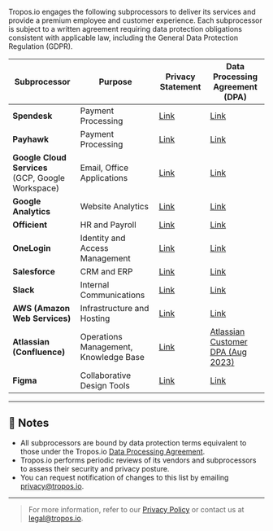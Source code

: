 
Tropos.io engages the following subprocessors to deliver its services and provide a premium employee and customer experience. Each subprocessor is subject to a written agreement requiring data protection obligations consistent with applicable law, including the General Data Protection Regulation (GDPR).


| Subprocessor | Purpose | Privacy Statement | Data Processing Agreement (DPA) |
|-------------|---------|-------------------|---------------------------------|
| **Spendesk** | Payment Processing | [Link](#) | [Link](#) |
| **Payhawk** | Payment Processing | [Link](#) | [Link](#) |
| **Google Cloud Services**<br/>(GCP, Google Workspace) | Email, Office Applications | [Link](#) | [Link](#) |
| **Google Analytics** | Website Analytics | [Link](#) | [Link](#) |
| **Officient** | HR and Payroll | [Link](#) | [Link](#) |
| **OneLogin** | Identity and Access Management | [Link](#) | [Link](#) |
| **Salesforce** | CRM and ERP | [Link](#) | [Link](#) |
| **Slack** | Internal Communications | [Link](#) | [Link](#) |
| **AWS (Amazon Web Services)** | Infrastructure and Hosting | [Link](#) | [Link](#) |
| **Atlassian (Confluence)** | Operations Management, Knowledge Base | [Link](#) | [Atlassian Customer DPA (Aug 2023)](./Atlassian_Customer_DPA_Aug_2023.pdf) |
| **Figma** | Collaborative Design Tools | [Link](#) | [Link](#) |

---

## 📌 Notes

- All subprocessors are bound by data protection terms equivalent to those under the Tropos.io [Data Processing Agreement](./dpa.md).
- Tropos.io performs periodic reviews of its vendors and subprocessors to assess their security and privacy posture.
- You can request notification of changes to this list by emailing [privacy@tropos.io](mailto:privacy@tropos.io).

---

> For more information, refer to our [Privacy Policy](./privacy.md) or contact us at [legal@tropos.io](mailto:legal@tropos.io).
